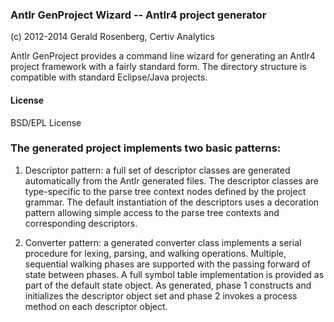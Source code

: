 ### Antlr GenProject Wizard -- Antlr4 project generator

(c) 2012-2014 Gerald Rosenberg, Certiv Analytics

Antlr GenProject provides a command line wizard for generating 
an Antlr4 project framework with a fairly standard form.  The 
directory structure is compatible with standard Eclipse/Java 
projects. 

#### License
BSD/EPL License

### The generated project implements two basic patterns:

1. Descriptor pattern: a full set of descriptor classes are generated
automatically from the Antlr generated files.  The descriptor classes 
are type-specific to the parse tree context nodes defined by the project grammar.
The default instantiation of the descriptors uses a decoration pattern 
allowing simple access to the parse tree contexts and corresponding descriptors.

2. Converter pattern: a generated converter class implements a serial procedure
for lexing, parsing, and walking operations.  Multiple, sequential walking phases 
are supported with the passing forward of state between phases. A full symbol table
implementation is provided as part of the default state object.  As generated, 
phase 1 constructs and initializes the descriptor object set and phase 2 invokes 
a process method on each descriptor object. 
